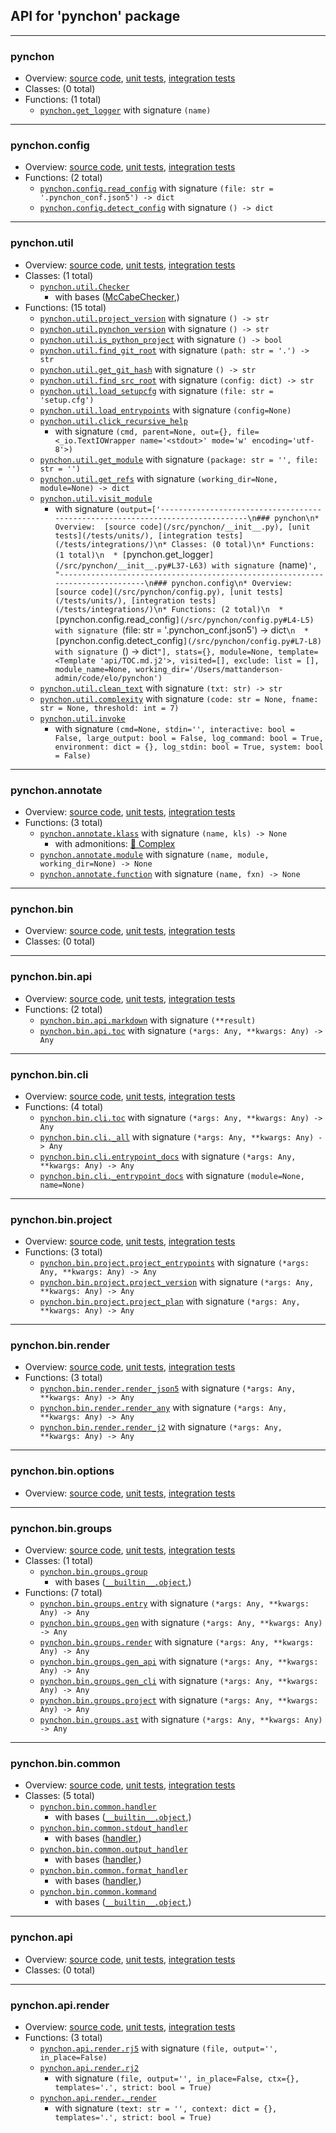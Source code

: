 ## API for 'pynchon' package

---------------------------------------------------------------------------------------------------------------------------------------------------------------
### pynchon
* Overview:  [source code](/src/pynchon/__init__.py), [unit tests](/tests/units/), [integration tests](/tests/integrations/)
* Classes: (0 total)
* Functions: (1 total)
  * [`pynchon.get_logger`](/src/pynchon/__init__.py#L37-L63) with signature `(name)`
-------------------------------------------------------------------------------
### pynchon.config
* Overview:  [source code](/src/pynchon/config.py), [unit tests](/tests/units/), [integration tests](/tests/integrations/)
* Functions: (2 total)
  * [`pynchon.config.read_config`](/src/pynchon/config.py#L4-L5) with signature `(file: str = '.pynchon_conf.json5') -> dict`
  * [`pynchon.config.detect_config`](/src/pynchon/config.py#L7-L8) with signature `() -> dict`
-------------------------------------------------------------------------------
### pynchon.util
* Overview:  [source code](/src/pynchon/util.py), [unit tests](/tests/units/), [integration tests](/tests/integrations/)
* Classes: (1 total)
  * [`pynchon.util.Checker`](/src/pynchon/util.py#L185-L197)
    * with bases ([McCabeChecker](#mccabe),)
* Functions: (15 total)
  * [`pynchon.util.project_version`](/src/pynchon/util.py#L18-L22) with signature `() -> str`
  * [`pynchon.util.pynchon_version`](/src/pynchon/util.py#L24-L27) with signature `() -> str`
  * [`pynchon.util.is_python_project`](/src/pynchon/util.py#L29-L31) with signature `() -> bool`
  * [`pynchon.util.find_git_root`](/src/pynchon/util.py#L33-L41) with signature `(path: str = '.') -> str`
  * [`pynchon.util.get_git_hash`](/src/pynchon/util.py#L43-L46) with signature `() -> str`
  * [`pynchon.util.find_src_root`](/src/pynchon/util.py#L48-L52) with signature `(config: dict) -> str`
  * [`pynchon.util.load_setupcfg`](/src/pynchon/util.py#L54-L70) with signature `(file: str = 'setup.cfg')`
  * [`pynchon.util.load_entrypoints`](/src/pynchon/util.py#L72-L88) with signature `(config=None)`
  * [`pynchon.util.click_recursive_help`](/src/pynchon/util.py#L90-L113)
    * with signature `(cmd, parent=None, out={}, file=<_io.TextIOWrapper name='<stdout>' mode='w' encoding='utf-8'>)`
  * [`pynchon.util.get_module`](/src/pynchon/util.py#L115-L133) with signature `(package: str = '', file: str = '')`
  * [`pynchon.util.get_refs`](/src/pynchon/util.py#L135-L148) with signature `(working_dir=None, module=None) -> dict`
  * [`pynchon.util.visit_module`](/src/pynchon/util.py#L150-L177)
    * with signature `(output=['-------------------------------------------------------------------------------\n### pynchon\n* Overview:  [source code](/src/pynchon/__init__.py), [unit tests](/tests/units/), [integration tests](/tests/integrations/)\n* Classes: (0 total)\n* Functions: (1 total)\n  * [`pynchon.get_logger`](/src/pynchon/__init__.py#L37-L63) with signature `(name)`', "-------------------------------------------------------------------------------\n### pynchon.config\n* Overview:  [source code](/src/pynchon/config.py), [unit tests](/tests/units/), [integration tests](/tests/integrations/)\n* Functions: (2 total)\n  * [`pynchon.config.read_config`](/src/pynchon/config.py#L4-L5) with signature `(file: str = '.pynchon_conf.json5') -> dict`\n  * [`pynchon.config.detect_config`](/src/pynchon/config.py#L7-L8) with signature `() -> dict`"], stats={}, module=None, template=<Template 'api/TOC.md.j2'>, visited=[], exclude: list = [], module_name=None, working_dir='/Users/mattanderson-admin/code/elo/pynchon')`
  * [`pynchon.util.clean_text`](/src/pynchon/util.py#L180-L183) with signature `(txt: str) -> str`
  * [`pynchon.util.complexity`](/src/pynchon/util.py#L199-L221) with signature `(code: str = None, fname: str = None, threshold: int = 7)`
  * [`pynchon.util.invoke`](/src/pynchon/util.py#L225-L285)
    * with signature `(cmd=None, stdin='', interactive: bool = False, large_output: bool = False, log_command: bool = True, environment: dict = {}, log_stdin: bool = True, system: bool = False)`
-------------------------------------------------------------------------------
### pynchon.annotate
* Overview:  [source code](/src/pynchon/annotate.py), [unit tests](/tests/units/), [integration tests](/tests/integrations/)
* Functions: (3 total)
  * [`pynchon.annotate.klass`](/src/pynchon/annotate.py#L10-L61) with signature `(name, kls) -> None`
    * with admonitions:  [🐉 Complex](/src/pynchon/annotate.py#L1 "score 8 / 7") 
  * [`pynchon.annotate.module`](/src/pynchon/annotate.py#L63-L67) with signature `(name, module, working_dir=None) -> None`
  * [`pynchon.annotate.function`](/src/pynchon/annotate.py#L69-L99) with signature `(name, fxn) -> None`
-------------------------------------------------------------------------------
### pynchon.bin
* Overview:  [source code](/src/pynchon/bin/__init__.py), [unit tests](/tests/units/), [integration tests](/tests/integrations/)
* Classes: (0 total)
-------------------------------------------------------------------------------
### pynchon.bin.api
* Overview:  [source code](/src/pynchon/bin/api.py), [unit tests](/tests/units/), [integration tests](/tests/integrations/)
* Functions: (2 total)
  * [`pynchon.bin.api.markdown`](/src/pynchon/bin/api.py#L10-L11) with signature `(**result)`
  * [`pynchon.bin.api.toc`](/src/pynchon/bin/api.py#L13-L35) with signature `(*args: Any, **kwargs: Any) -> Any`
-------------------------------------------------------------------------------
### pynchon.bin.cli
* Overview:  [source code](/src/pynchon/bin/cli.py), [unit tests](/tests/units/), [integration tests](/tests/integrations/)
* Functions: (4 total)
  * [`pynchon.bin.cli.toc`](/src/pynchon/bin/cli.py#L13-L27) with signature `(*args: Any, **kwargs: Any) -> Any`
  * [`pynchon.bin.cli._all`](/src/pynchon/bin/cli.py#L29-L63) with signature `(*args: Any, **kwargs: Any) -> Any`
  * [`pynchon.bin.cli.entrypoint_docs`](/src/pynchon/bin/cli.py#L65-L81) with signature `(*args: Any, **kwargs: Any) -> Any`
  * [`pynchon.bin.cli._entrypoint_docs`](/src/pynchon/bin/cli.py#L83-L104) with signature `(module=None, name=None)`
-------------------------------------------------------------------------------
### pynchon.bin.project
* Overview:  [source code](/src/pynchon/bin/project.py), [unit tests](/tests/units/), [integration tests](/tests/integrations/)
* Functions: (3 total)
  * [`pynchon.bin.project.project_entrypoints`](/src/pynchon/bin/project.py#L10-L20) with signature `(*args: Any, **kwargs: Any) -> Any`
  * [`pynchon.bin.project.project_version`](/src/pynchon/bin/project.py#L22-L36) with signature `(*args: Any, **kwargs: Any) -> Any`
  * [`pynchon.bin.project.project_plan`](/src/pynchon/bin/project.py#L51-L99) with signature `(*args: Any, **kwargs: Any) -> Any`
-------------------------------------------------------------------------------
### pynchon.bin.render
* Overview:  [source code](/src/pynchon/bin/render.py), [unit tests](/tests/units/), [integration tests](/tests/integrations/)
* Functions: (3 total)
  * [`pynchon.bin.render.render_json5`](/src/pynchon/bin/render.py#L20-L45) with signature `(*args: Any, **kwargs: Any) -> Any`
  * [`pynchon.bin.render.render_any`](/src/pynchon/bin/render.py#L47-L62) with signature `(*args: Any, **kwargs: Any) -> Any`
  * [`pynchon.bin.render.render_j2`](/src/pynchon/bin/render.py#L64-L110) with signature `(*args: Any, **kwargs: Any) -> Any`
-------------------------------------------------------------------------------
### pynchon.bin.options
* Overview:  [source code](/src/pynchon/bin/options.py), [unit tests](/tests/units/), [integration tests](/tests/integrations/)
-------------------------------------------------------------------------------
### pynchon.bin.groups
* Overview:  [source code](/src/pynchon/bin/groups.py), [unit tests](/tests/units/), [integration tests](/tests/integrations/)
* Classes: (1 total)
  * [`pynchon.bin.groups.group`](/src/pynchon/bin/groups.py#L6-L20)
    * with bases ([`__builtin__.object`](https://docs.python.org/3/library/functions.html#func-object),)
* Functions: (7 total)
  * [`pynchon.bin.groups.entry`](/src/pynchon/bin/groups.py#L22-L25) with signature `(*args: Any, **kwargs: Any) -> Any`
  * [`pynchon.bin.groups.gen`](/src/pynchon/bin/groups.py#L30-L32) with signature `(*args: Any, **kwargs: Any) -> Any`
  * [`pynchon.bin.groups.render`](/src/pynchon/bin/groups.py#L40-L42) with signature `(*args: Any, **kwargs: Any) -> Any`
  * [`pynchon.bin.groups.gen_api`](/src/pynchon/bin/groups.py#L44-L48) with signature `(*args: Any, **kwargs: Any) -> Any`
  * [`pynchon.bin.groups.gen_cli`](/src/pynchon/bin/groups.py#L50-L52) with signature `(*args: Any, **kwargs: Any) -> Any`
  * [`pynchon.bin.groups.project`](/src/pynchon/bin/groups.py#L54-L56) with signature `(*args: Any, **kwargs: Any) -> Any`
  * [`pynchon.bin.groups.ast`](/src/pynchon/bin/groups.py#L58-L60) with signature `(*args: Any, **kwargs: Any) -> Any`
-------------------------------------------------------------------------------
### pynchon.bin.common
* Overview:  [source code](/src/pynchon/bin/common.py), [unit tests](/tests/units/), [integration tests](/tests/integrations/)
* Classes: (5 total)
  * [`pynchon.bin.common.handler`](/src/pynchon/bin/common.py#L15-L30)
    * with bases ([`__builtin__.object`](https://docs.python.org/3/library/functions.html#func-object),)
  * [`pynchon.bin.common.stdout_handler`](/src/pynchon/bin/common.py#L32-L42)
    * with bases ([handler](#pynchonbincommon),)
  * [`pynchon.bin.common.output_handler`](/src/pynchon/bin/common.py#L44-L60)
    * with bases ([handler](#pynchonbincommon),)
  * [`pynchon.bin.common.format_handler`](/src/pynchon/bin/common.py#L62-L88)
    * with bases ([handler](#pynchonbincommon),)
  * [`pynchon.bin.common.kommand`](/src/pynchon/bin/common.py#L90-L146)
    * with bases ([`__builtin__.object`](https://docs.python.org/3/library/functions.html#func-object),)
-------------------------------------------------------------------------------
### pynchon.api
* Overview:  [source code](/src/pynchon/api/__init__.py), [unit tests](/tests/units/), [integration tests](/tests/integrations/)
* Classes: (0 total)
-------------------------------------------------------------------------------
### pynchon.api.render
* Overview:  [source code](/src/pynchon/api/render.py), [unit tests](/tests/units/), [integration tests](/tests/integrations/)
* Functions: (3 total)
  * [`pynchon.api.render.rj5`](/src/pynchon/api/render.py#L17-L30) with signature `(file, output='', in_place=False)`
  * [`pynchon.api.render.rj2`](/src/pynchon/api/render.py#L32-L65)
    * with signature `(file, output='', in_place=False, ctx={}, templates='.', strict: bool = True)`
  * [`pynchon.api.render._render`](/src/pynchon/api/render.py#L67-L83)
    * with signature `(text: str = '', context: dict = {}, templates='.', strict: bool = True)`